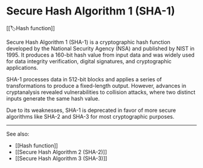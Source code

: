 
# Secure Hash Algorithm 1 (SHA-1)

[[🏷️Hash function]]

Secure Hash Algorithm 1 (SHA-1) is a cryptographic hash function developed by the National Security Agency (NSA) and published by NIST in 1995. It produces a 160-bit hash value from input data and was widely used for data integrity verification, digital signatures, and cryptographic applications.

SHA-1 processes data in 512-bit blocks and applies a series of transformations to produce a fixed-length output. However, advances in cryptanalysis revealed vulnerabilities to collision attacks, where two distinct inputs generate the same hash value.

Due to its weaknesses, SHA-1 is deprecated in favor of more secure algorithms like SHA-2 and SHA-3 for most cryptographic purposes.

---

See also:

- [[Hash function]]
- [[Secure Hash Algorithm 2 (SHA-2)]]
- [[Secure Hash Algorithm 3 (SHA-3)]]
